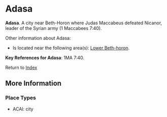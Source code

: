 # Adasa
**Adasa**. 
A city near Beth-Horon where Judas Maccabeus defeated Nicanor, leader of the Syrian army (1 Maccabees 7:40). 




Other information about Adasa:


* Is located near the following area(s): 
[Lower Beth-horon](Beth-horonLower.md). 




**Key References for Adasa**: 
1MA 7:40. 






Return to [Index](00-Index.md)

## More Information

### Place Types

* ACAI: city




